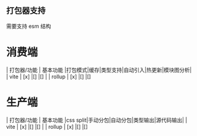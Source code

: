 ## 打包器支持

需要支持 esm 结构

# 消费端

| 打包器/功能 | 基本功能 |打包模式|缓存|类型支持|自动引入|热更新|模块图分析|
| vite | [x] |[] |[] |
| rollup | [x] |[] |[]

# 生产端

| 打包器/功能 | 基本功能 |css split|手动分包|自动分包|类型输出|源代码输出|
| vite | [x] |[] |[] |
| rollup | [x] |[] |[]
